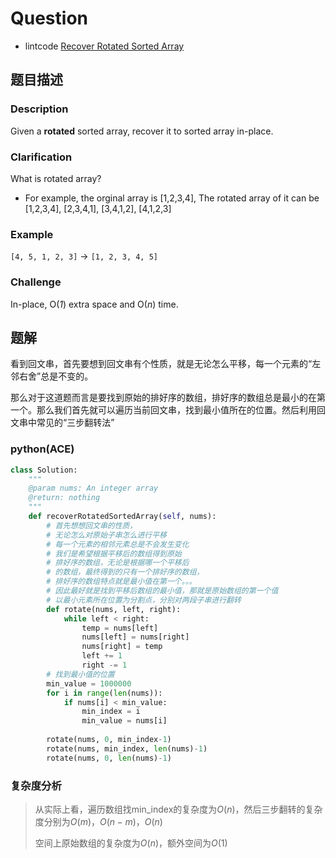# Question

- lintcode [Recover Rotated Sorted Array](https://www.lintcode.com/problem/recover-rotated-sorted-array/description)

## 题目描述

### Description

Given a **rotated** sorted array, recover it to sorted array in-place.

### Clarification

What is rotated array?

- For example, the orginal array is [1,2,3,4], The rotated array of it can be [1,2,3,4], [2,3,4,1], [3,4,1,2], [4,1,2,3]

### Example

`[4, 5, 1, 2, 3]` -> `[1, 2, 3, 4, 5]`

### Challenge

In-place, O(*1*) extra space and O(*n*) time.

## 题解

看到回文串，首先要想到回文串有个性质，就是无论怎么平移，每一个元素的“左邻右舍”总是不变的。

那么对于这道题而言是要找到原始的排好序的数组，排好序的数组总是最小的在第一个。那么我们首先就可以遍历当前回文串，找到最小值所在的位置。然后利用回文串中常见的“三步翻转法”

### python(ACE)

```python
class Solution:
    """
    @param nums: An integer array
    @return: nothing
    """
    def recoverRotatedSortedArray(self, nums):
        # 首先想想回文串的性质，
        # 无论怎么对原始子串怎么进行平移
        # 每一个元素的相邻元素总是不会发生变化
        # 我们是希望根据平移后的数组得到原始
        # 排好序的数组，无论是根据哪一个平移后
        # 的数组，最终得到的只有一个排好序的数组，
        # 排好序的数组特点就是最小值在第一个。。。
        # 因此最好就是找到平移后数组的最小值，那就是原始数组的第一个值
        # 以最小元素所在位置为分割点，分别对两段子串进行翻转
        def rotate(nums, left, right):
            while left < right:
                temp = nums[left]
                nums[left] = nums[right]
                nums[right] = temp
                left += 1
                right -= 1
        # 找到最小值的位置
        min_value = 1000000
        for i in range(len(nums)):
            if nums[i] < min_value:
                min_index = i
                min_value = nums[i]
            
        rotate(nums, 0, min_index-1)
        rotate(nums, min_index, len(nums)-1)
        rotate(nums, 0, len(nums)-1)
```

### 复杂度分析

> 从实际上看，遍历数组找min_index的复杂度为$O(n)$，然后三步翻转的复杂度分别为$O(m)$，$O(n-m)$，$O(n)$
>
> 空间上原始数组的复杂度为$O(n)$，额外空间为$O(1)$